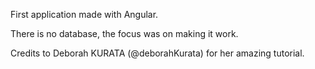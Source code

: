 First application made with Angular.

There is no database, the focus was on making it work.

Credits to Deborah KURATA (@deborahKurata) for her amazing tutorial.
